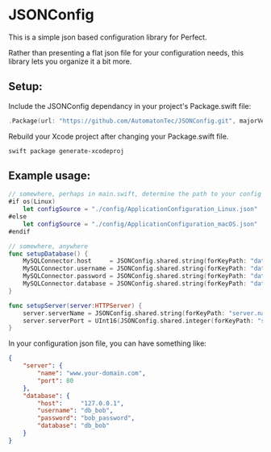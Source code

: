 # JSONConfig

This is a simple json based configuration library for Perfect.

Rather than presenting a flat json file for your configuration needs, this library lets you organize it a bit more.

## Setup: 

Include the JSONConfig dependancy in your project's Package.swift file:

```swift
.Package(url: "https://github.com/AutomatonTec/JSONConfig.git", majorVersion: 0, minor: 1)
```

Rebuild your Xcode project after changing your Package.swift file.

```
swift package generate-xcodeproj
```

## Example usage:

```swift
// somewhere, perhaps in main.swift, determine the path to your config file
#if os(Linux)
    let configSource = "./config/ApplicationConfiguration_Linux.json"
#else
    let configSource = "./config/ApplicationConfiguration_macOS.json"
#endif

// somewhere, anywhere
func setupDatabase() {
    MySQLConnector.host     = JSONConfig.shared.string(forKeyPath: "database.host", otherwise: "127.0.0.1")
    MySQLConnector.username = JSONConfig.shared.string(forKeyPath: "database.username", otherwise: "db_user")
    MySQLConnector.password = JSONConfig.shared.string(forKeyPath: "database.password", otherwise: "best_password")
    MySQLConnector.database = JSONConfig.shared.string(forKeyPath: "database.database", otherwise: "db_user")
}

func setupServer(server:HTTPServer) {
    server.serverName = JSONConfig.shared.string(forKeyPath: "server.name", otherwise: "sub.your-domain.com")
    server.serverPort = UInt16(JSONConfig.shared.integer(forKeyPath: "server.port", otherwise: 8080))
}
```

In your configuration json file, you can have something like:

```json
{
    "server": {
        "name": "www.your-domain.com",
        "port": 80
    },
    "database": {
        "host":     "127.0.0.1",
        "username": "db_bob",
        "password": "bob_password",
        "database": "db_bob"
    }
}
```
